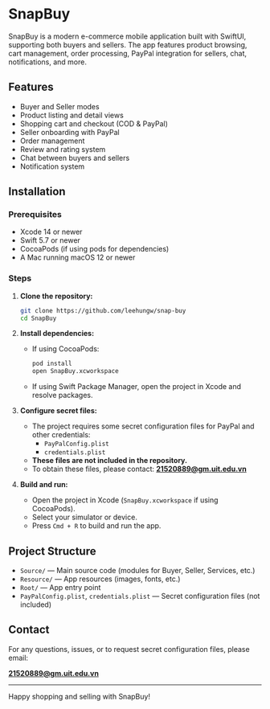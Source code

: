 # SnapBuy

SnapBuy is a modern e-commerce mobile application built with SwiftUI, supporting both buyers and sellers. The app features product browsing, cart management, order processing, PayPal integration for sellers, chat, notifications, and more.

## Features
- Buyer and Seller modes
- Product listing and detail views
- Shopping cart and checkout (COD & PayPal)
- Seller onboarding with PayPal
- Order management
- Review and rating system
- Chat between buyers and sellers
- Notification system

## Installation

### Prerequisites
- Xcode 14 or newer
- Swift 5.7 or newer
- CocoaPods (if using pods for dependencies)
- A Mac running macOS 12 or newer

### Steps
1. **Clone the repository:**
   ```bash
   git clone https://github.com/leehungw/snap-buy
   cd SnapBuy
   ```

2. **Install dependencies:**
   - If using CocoaPods:
     ```bash
     pod install
     open SnapBuy.xcworkspace
     ```
   - If using Swift Package Manager, open the project in Xcode and resolve packages.

3. **Configure secret files:**
   - The project requires some secret configuration files for PayPal and other credentials:
     - `PayPalConfig.plist`
     - `credentials.plist`
   - **These files are not included in the repository.**
   - To obtain these files, please contact: **21520889@gm.uit.edu.vn**

4. **Build and run:**
   - Open the project in Xcode (`SnapBuy.xcworkspace` if using CocoaPods).
   - Select your simulator or device.
   - Press `Cmd + R` to build and run the app.

## Project Structure
- `Source/` — Main source code (modules for Buyer, Seller, Services, etc.)
- `Resource/` — App resources (images, fonts, etc.)
- `Root/` — App entry point
- `PayPalConfig.plist`, `credentials.plist` — Secret configuration files (not included)

## Contact
For any questions, issues, or to request secret configuration files, please email:

**21520889@gm.uit.edu.vn**

---
Happy shopping and selling with SnapBuy!
